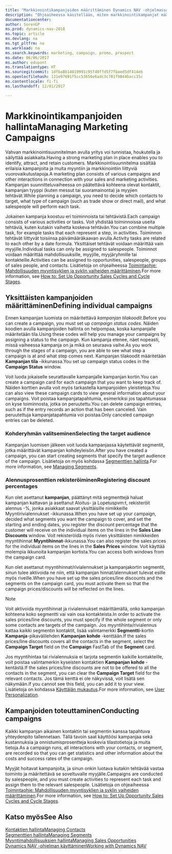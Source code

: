 ```yaml
---
title: "Markkinointikampanjoiden määrittäminen Dynamics NAV -ohjelmassa"
description: "Ohjeaiheessa käsitellään, miten markkinointikampanjat määritetään ja toteutetaan Dynamics NAV -ohjelmassa ja miten ne auttavat tunnistamaan ja houkuttelemaan prospekteja sekä säilyttämään asiakkaita."
documentationcenter: 
author: SorenGP
ms.prod: dynamics-nav-2018
ms.topic: article
ms.devlang: na
ms.tgt_pltfrm: na
ms.workload: na
ms.search.keywords: marketing, campaign, promo, prospect
ms.date: 06/06/2017
ms.author: edupont
ms.translationtype: HT
ms.sourcegitcommit: 1dfba8b14019991c95f40ffd5f7fbaed5df414eb
ms.openlocfilehash: 131e97691f5cc53656e6adc3c781f9844bacc35c
ms.contentlocale: fi-fi
ms.lasthandoff: 12/01/2017

---
```

# <a name="managing-marketing-campaigns"></a><span data-ttu-id="de05a-103">Markkinointikampanjoiden hallinta</span><span class="sxs-lookup"><span data-stu-id="de05a-103">Managing Marketing Campaigns</span></span>
<span data-ttu-id="de05a-104">Vahvan markkinointisuunnitelman avulla yritys voi tunnistaa, houkutella ja säilyttää asiakkaita.</span><span class="sxs-lookup"><span data-stu-id="de05a-104">Having a strong marketing plan in place enables you to identify, attract, and retain customers.</span></span> <span data-ttu-id="de05a-105">Markkinointisuunnitelma sisältää erilaisia kampanjoita ja muita myyntiin ja markkinointiin liittyviä vuorovaikutustapoja.</span><span class="sxs-lookup"><span data-stu-id="de05a-105">A marketing plan consists of various campaigns and other interactions in connection with your sales and marketing activities.</span></span> <span data-ttu-id="de05a-106">Kampanjan suunnitteluvaiheessa on päätettävä kohteena olevat kontaktit, kampanjan tyyppi (kuten messut tai suoramainonta) ja myyjien tehtävät.</span><span class="sxs-lookup"><span data-stu-id="de05a-106">While planning a campaign, you need to decide which contacts to target, what type of campaign (such as trade show or direct mail), and what salespeople will perform each task.</span></span>

<span data-ttu-id="de05a-107">Jokainen kampanja koostuu eri toiminnoista tai tehtävistä.</span><span class="sxs-lookup"><span data-stu-id="de05a-107">Each campaign consists of various activities or tasks.</span></span> <span data-ttu-id="de05a-108">Voit yhdistää toiminnoissa useita tehtäviä, kuten kutakin vaihetta koskeva tehtävän.</span><span class="sxs-lookup"><span data-stu-id="de05a-108">You can combine multiple task, for example tasks that each represent a step, in activities.</span></span> <span data-ttu-id="de05a-109">Toiminnon tehtävät liittyvät toisiinsa päivämääräkaavan avulla.</span><span class="sxs-lookup"><span data-stu-id="de05a-109">Activity tasks are related to each other by a date formula.</span></span> <span data-ttu-id="de05a-110">Yksittäiset tehtävät voidaan määrittää vain myyjille.</span><span class="sxs-lookup"><span data-stu-id="de05a-110">Individual tasks can only be assigned to salespeople.</span></span> <span data-ttu-id="de05a-111">Toiminnot voidaan määrittää mahdollisuuksille, myyjille, myyjäryhmille tai kontakteille.</span><span class="sxs-lookup"><span data-stu-id="de05a-111">Activities can be assigned to opportunities, salespeople, groups of sales people, and contacts.</span></span> <span data-ttu-id="de05a-112">Lisätietoja on ohjeaiheessa [Toimintaohje: Mahdollisuuden myyntisyklien ja syklin vaiheiden määrittäminen](marketing-how-setup-opportunity-sales-cycles-stages.md).</span><span class="sxs-lookup"><span data-stu-id="de05a-112">For more information, see [How to: Set Up Opportunity Sales Cycles and Cycle Stages](marketing-how-setup-opportunity-sales-cycles-stages.md).</span></span>

## <a name="defining-individual-campaigns"></a><span data-ttu-id="de05a-113">Yksittäisten kampanjoiden määrittäminen</span><span class="sxs-lookup"><span data-stu-id="de05a-113">Defining individual campaigns</span></span>
<span data-ttu-id="de05a-114">Ennen kampanjan luomista on määritettävä *kampanjan tilakoodit*.</span><span class="sxs-lookup"><span data-stu-id="de05a-114">Before you can create a campaign, you must set up *campaign status codes*.</span></span> <span data-ttu-id="de05a-115">Näiden koodien avulla kampanjoiden hallinta on helpompaa, koska kampanjalle määritetään tila.</span><span class="sxs-lookup"><span data-stu-id="de05a-115">Using these codes will help you manage your campaigns by assigning a status to the campaign.</span></span> <span data-ttu-id="de05a-116">Kun kampanja etenee, näet nopeasti, missä vaiheessa kampanja on ja mikä on seuraava vaihe.</span><span class="sxs-lookup"><span data-stu-id="de05a-116">As you work through the stages of a campaign, you are able to see what step a campaign is at and what step comes next.</span></span> <span data-ttu-id="de05a-117">Kampanjan tilakoodit määritetään **Kampanjan tila** -ikkunassa.</span><span class="sxs-lookup"><span data-stu-id="de05a-117">You set up campaign status codes in the **Campaign Status** window.</span></span>

<span data-ttu-id="de05a-118">Voit luoda jokaiselle seurattavalle kampanjalle kampanjan kortin.</span><span class="sxs-lookup"><span data-stu-id="de05a-118">You can create a campaign card for each campaign that you want to keep track of.</span></span> <span data-ttu-id="de05a-119">Näiden korttien avulla voit myös tarkastella kampanjoiden yleistietoja.</span><span class="sxs-lookup"><span data-stu-id="de05a-119">You can also view these campaign cards to view general information about your campaigns.</span></span>
<span data-ttu-id="de05a-120">Voit poistaa kampanjatapahtumia, esimerkiksi jos tapahtumassa on kyse toiminnosta, jotka on peruutettu.</span><span class="sxs-lookup"><span data-stu-id="de05a-120">You can delete campaign entries, such as if the entry records an action that has been canceled.</span></span> <span data-ttu-id="de05a-121">Vain peruutettuja kampanjatapahtumia voi poistaa.</span><span class="sxs-lookup"><span data-stu-id="de05a-121">Only canceled campaign entries can be deleted.</span></span>

### <a name="selecting-the-target-audience"></a><span data-ttu-id="de05a-122">Kohderyhmän valitseminen</span><span class="sxs-lookup"><span data-stu-id="de05a-122">Selecting the target audience</span></span>
<span data-ttu-id="de05a-123">Kampanjan luomisen jälkeen voit luoda kampanjassa käytettävät segmentit, jotka määrittävät kampanjan kohdeyleisön.</span><span class="sxs-lookup"><span data-stu-id="de05a-123">After you have created a campaign, you can start creating segments that specify the target audience of the campaign.</span></span> <span data-ttu-id="de05a-124">Lisätietoja on myös kohdassa [Segmenttien hallinta](marketing-segments.md).</span><span class="sxs-lookup"><span data-stu-id="de05a-124">For more information, see [Managing Segments](marketing-segments.md).</span></span>

### <a name="registering-discount-percentages"></a><span data-ttu-id="de05a-125">Alennusprosenttien rekisteröiminen</span><span class="sxs-lookup"><span data-stu-id="de05a-125">Registering discount percentages</span></span>
<span data-ttu-id="de05a-126">Kun olet asettanut **kampanjan**, päättänyt mitä segmenttejä haluat kampanjan kattavan ja asettanut Aloitus- ja Lopetuspvm:t, rekisteröit alennus -%, jonka asiakkaat saavat yksittäisille nimikkeille Myyntirivialennukset -ikkunassa.</span><span class="sxs-lookup"><span data-stu-id="de05a-126">When you have set up your campaign, decided what segments you want the campaign to cover, and set the starting and ending dates, you register the discount percentage that the customer will receive on the individual items on the lines in the **Sales Line Discounts** window.</span></span> <span data-ttu-id="de05a-127">Voit rekisteröidä myös rivien yksittäisten nimikkeiden myyntihinnat **Myyntihinnat**-ikkunassa.</span><span class="sxs-lookup"><span data-stu-id="de05a-127">You can also register the sales prices for the individual items on the lines in the **Sales Prices** window.</span></span> <span data-ttu-id="de05a-128">Voit käyttää molempia ikkunoita kampanjan kortista.</span><span class="sxs-lookup"><span data-stu-id="de05a-128">You can access both windows from the campaign card.</span></span>

 <span data-ttu-id="de05a-129">Kun olet asettanut myyntihinnat/rivialennukset ja kampanjakortin segmentit, sinun tulee aktivoida ne niin, että kampanjan hinnat/alennukset tulevat esille myös riveille.</span><span class="sxs-lookup"><span data-stu-id="de05a-129">When you have set up the sales prices/line discounts and the segments on the campaign card, you must activate them so that the campaign prices/discounts will be reflected on the lines.</span></span>

> [!NOTE]  
>   <span data-ttu-id="de05a-130">Voit aktivoida myyntihinnat ja rivialennukset määrittämällä, onko kampanjan kohteena koko segmentti vai vain osa kontakteista.</span><span class="sxs-lookup"><span data-stu-id="de05a-130">In order to activate the sales prices/line discounts, you must specify if the whole segment or only some contacts are targets of the campaign.</span></span> <span data-ttu-id="de05a-131">Jos myyntihinta/rivialennus kattaa kaikki segmentin kontaktit, lisää valintamerkki **Segmentti**-kortin **Kampanja**-pikavälilehden **Kampanjan kohde** -kenttään.</span><span class="sxs-lookup"><span data-stu-id="de05a-131">If the sales prices/line discounts covers all the contacts in the segment, select the **Campaign Target** field on the **Campaign** FastTab of the **Segment** card.</span></span>

<span data-ttu-id="de05a-132">Jos myyntihintaa tai rivialennuksia ei tarjota segmentin kaikille kontakteille, voit poistaa valintamerkin kyseisten kontaktien **Kampanjan kohde** -kentästä.</span><span class="sxs-lookup"><span data-stu-id="de05a-132">If the sales prices/line discounts are not to be offered to all the contacts in the segment, you can clear the **Campaign Target** field for the relevant contacts.</span></span> <span data-ttu-id="de05a-133">Jos tämä kenttä ei ole näkyvissä, voit lisätä sen näkymään.</span><span class="sxs-lookup"><span data-stu-id="de05a-133">If you cannot see this field, you can add it to your view.</span></span> <span data-ttu-id="de05a-134">Lisätietoja on kohdassa [Käyttäjän mukautus](ui-user-personalization.md).</span><span class="sxs-lookup"><span data-stu-id="de05a-134">For more information, see [User Personalization](ui-user-personalization.md).</span></span>

## <a name="conducting-campaigns"></a><span data-ttu-id="de05a-135">Kampanjoiden toteuttaminen</span><span class="sxs-lookup"><span data-stu-id="de05a-135">Conducting campaigns</span></span>
<span data-ttu-id="de05a-136">Kaikki kampanjan aikainen kontaktin tai segmentin kanssa tapahtuva yhteydenpito tallennetaan. Tällä tavoin saat käyttöösi kampanjaa sekä kustannuksia ja onnistumisprosentteja koskevia tilastotietoja ja muita tietoja.</span><span class="sxs-lookup"><span data-stu-id="de05a-136">As a campaign runs, all interactions with your contacts, or segment, are recorded so that you can get statistics and other information about the costs and success rates of the campaign.</span></span>

<span data-ttu-id="de05a-137">Myyjät hoitavat kampanjoita, ja sinun onkin luotava kutakin tehtävää vastaa toiminto ja määritettävä se soveltuvalle myyjälle.</span><span class="sxs-lookup"><span data-stu-id="de05a-137">Campaigns are conducted by salespeople, and you must create activities to represent each task and assign them to the relevant salespeople.</span></span> <span data-ttu-id="de05a-138">Lisätietoja on ohjeaiheessa [Toimintaohje: Mahdollisuuden myyntisyklien ja syklin vaiheiden määrittäminen](marketing-how-setup-opportunity-sales-cycles-stages.md).</span><span class="sxs-lookup"><span data-stu-id="de05a-138">For more information, see [How to: Set Up Opportunity Sales Cycles and Cycle Stages](marketing-how-setup-opportunity-sales-cycles-stages.md).</span></span>

## <a name="see-also"></a><span data-ttu-id="de05a-139">Katso myös</span><span class="sxs-lookup"><span data-stu-id="de05a-139">See Also</span></span>
[<span data-ttu-id="de05a-140">Kontaktien hallinta</span><span class="sxs-lookup"><span data-stu-id="de05a-140">Managing Contacts</span></span>](marketing-contacts.md)  
[<span data-ttu-id="de05a-141">Segmenttien hallinta</span><span class="sxs-lookup"><span data-stu-id="de05a-141">Managing Segments</span></span>](marketing-segments.md)  
[<span data-ttu-id="de05a-142">Myyntimahdollisuuksien hallinta</span><span class="sxs-lookup"><span data-stu-id="de05a-142">Managing Sales Opportunities</span></span>](marketing-manage-sales-opportunities.md)  
[<span data-ttu-id="de05a-143">Dynamics NAV -ohjelman käyttäminen</span><span class="sxs-lookup"><span data-stu-id="de05a-143">Working with Dynamics NAV</span></span>](ui-work-product.md)  

